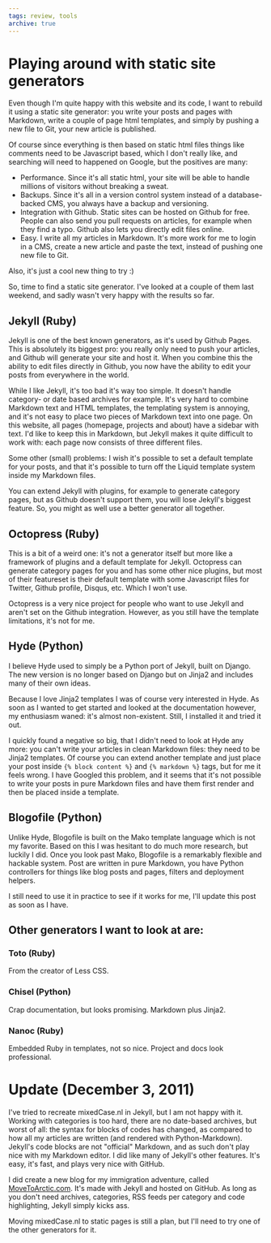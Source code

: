 ```yaml
---
tags: review, tools
archive: true
---
```


# Playing around with static site generators
Even though I'm quite happy with this website and its code, I want to rebuild it using a static site generator: you write your posts and pages with Markdown, write a couple of page html templates, and simply by pushing a new file to Git, your new article is published. 

Of course since everything is then based on static html files things like comments need to be Javascript based, which I don't really like, and searching will need to happened on Google, but the positives are many:

- Performance. Since it's all static html, your site will be able to handle millions of visitors without breaking a sweat.
- Backups. Since it's all in a version control system instead of a database-backed CMS, you always have a backup and versioning.
- Integration with Github. Static sites can be hosted on Github for free. People can also send you pull requests on articles, for example when they find a typo. Github also lets you directly edit files online.
- Easy. I write all my articles in Markdown. It's more work for me to login in a CMS, create a new article and paste the text, instead of pushing one new file to Git.

Also, it's just a cool new thing to try :)

So, time to find a static site generator. I've looked at a couple of them last weekend, and sadly wasn't very happy with the results so far.

## Jekyll (Ruby)
Jekyll is one of the best known generators, as it's used by Github Pages. This is absolutely its biggest pro: you really only need to push your articles, and Github will generate your site and host it. When you combine this the ability to edit files directly in Github, you now have the ability to edit your posts from everywhere in the world.

While I like Jekyll, it's too bad it's way too simple. It doesn't handle category- or date based archives for example. It's very hard to combine Markdown text and HTML templates, the templating system is annoying, and it's not easy to place two pieces of Markdown text into one page. On this website, all pages (homepage, projects and about) have a sidebar with text. I'd like to keep this in Markdown, but Jekyll makes it quite difficult to work with: each page now consists of three different files.

Some other (small) problems: I wish it's possible to set a default template for your posts, and that it's possible to turn off the Liquid template system inside my Markdown files.

You can extend Jekyll with plugins, for example to generate category pages, but as Github doesn't support them, you will lose Jekyll's biggest feature. So, you might as well use a better generator all together.

## Octopress (Ruby)
This is a bit of a weird one: it's not a generator itself but more like a framework of plugins and a default template for Jekyll. Octopress can generate category pages for you and has some other nice plugins, but most of their featureset is their default template with some Javascript files for Twitter, Github profile, Disqus, etc. Which I won't use.

Octopress is a very nice project for people who want to use Jekyll and aren't set on the Github integration. However, as you still have the template limitations, it's not for me.

## Hyde (Python)
I believe Hyde used to simply be a Python port of Jekyll, built on Django. The new version is no longer based on Django but on Jinja2 and includes many of their own ideas.

Because I love Jinja2 templates I was of course very interested in Hyde. As soon as I wanted to get started and looked at the documentation however, my enthusiasm waned: it's almost non-existent. Still, I installed it and tried it out.

I quickly found a negative so big, that I didn't need to look at Hyde any more: you can't write your articles in clean Markdown files: they need to be Jinja2 templates. Of course you can extend another template and just place your post inside `{% block content %}` and `{% markdown %}` tags, but for me it feels wrong. I have Googled this problem, and it seems that it's not possible to write your posts in pure Markdown files and have them first render and then be placed inside a template.

## Blogofile (Python)
Unlike Hyde, Blogofile is built on the Mako template language which is not my favorite. Based on this I was hesitant to do much more research, but luckily I did. Once you look past Mako, Blogofile is a remarkably flexible and hackable system. Post are written in pure Markdown, you have Python controllers for things like blog posts and pages, filters and deployment helpers.

I still need to use it in practice to see if it works for me, I'll update this post as soon as I have.

## Other generators I want to look at are:

### Toto (Ruby)
From the creator of Less CSS.

### Chisel (Python)
Crap documentation, but looks promising. Markdown plus Jinja2.

### Nanoc (Ruby)
Embedded Ruby in templates, not so nice. Project and docs look professional.

# Update (December 3, 2011)
I've tried to recreate mixedCase.nl in Jekyll, but I am not happy with it. Working with categories is too hard, there are no date-based archives, but worst of all: the syntax for blocks of codes has changed, as compared to how all my articles are written (and rendered with Python-Markdown). Jekyll's code blocks are not "official" Markdown, and as such don't play nice with my Markdown editor. I did like many of Jekyll's other features. It's easy, it's fast, and plays very nice with GitHub.

I did create a new blog for my immigration adventure, called [MoveToArctic.com](http://movetoarctic.com). It's made with Jekyll and hosted on GitHub. As long as you don't need archives, categories, RSS feeds per category and code highlighting, Jekyll simply kicks ass.

Moving mixedCase.nl to static pages is still a plan, but I'll need to try one of the other generators for it.
